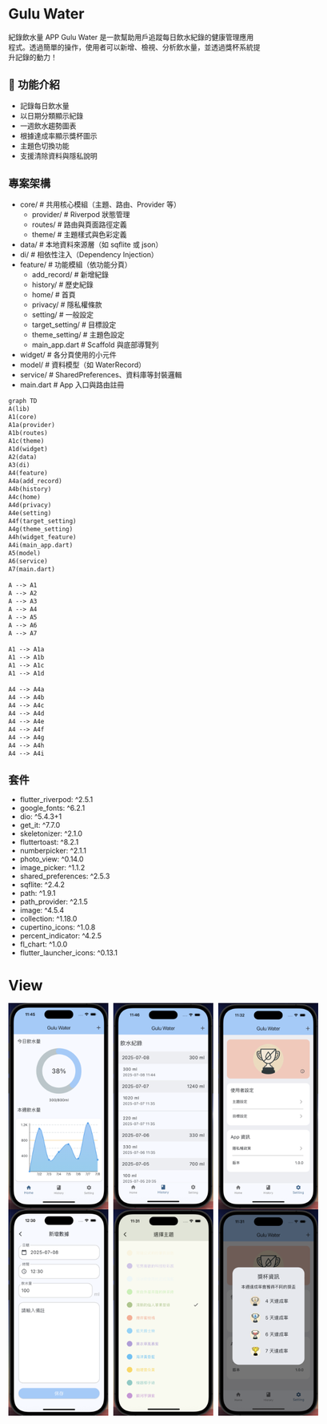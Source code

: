 # Gulu Water
紀錄飲水量 APP
Gulu Water 是一款幫助用戶追蹤每日飲水紀錄的健康管理應用程式。透過簡單的操作，使用者可以新增、檢視、分析飲水量，並透過獎杯系統提升記錄的動力！

## 🚀 功能介紹

-  記錄每日飲水量
-  以日期分類顯示紀錄
-  一週飲水趨勢圖表
-  根據達成率顯示獎杯圖示
-  主題色切換功能
-  支援清除資料與隱私說明

## 專案架構
- core/                    # 共用核心模組（主題、路由、Provider 等）
  - provider/              # Riverpod 狀態管理
  - routes/                # 路由與頁面路徑定義
  - theme/                 # 主題樣式與色彩定義
- data/                    # 本地資料來源層（如 sqflite 或 json）
- di/                      # 相依性注入（Dependency Injection）
- feature/                 # 功能模組（依功能分頁） 
  - add_record/            # 新增紀錄
  - history/               # 歷史紀錄
  - home/                  # 首頁
  - privacy/               # 隱私權條款
  - setting/               # 一般設定
  - target_setting/        # 目標設定
  - theme_setting/         # 主題色設定
  - main_app.dart          # Scaffold 與底部導覽列
- widget/                  # 各分頁使用的小元件
-  model/                  # 資料模型（如 WaterRecord）
-  service/                # SharedPreferences、資料庫等封裝邏輯
-  main.dart               # App 入口與路由註冊

```mermaid
graph TD
A(lib)
A1(core)
A1a(provider)
A1b(routes)
A1c(theme)
A1d(widget)
A2(data)
A3(di)
A4(feature)
A4a(add_record)
A4b(history)
A4c(home)
A4d(privacy)
A4e(setting)
A4f(target_setting)
A4g(theme_setting)
A4h(widget_feature)
A4i(main_app.dart)
A5(model)
A6(service)
A7(main.dart)

A --> A1
A --> A2
A --> A3
A --> A4
A --> A5
A --> A6
A --> A7

A1 --> A1a
A1 --> A1b
A1 --> A1c
A1 --> A1d

A4 --> A4a
A4 --> A4b
A4 --> A4c
A4 --> A4d
A4 --> A4e
A4 --> A4f
A4 --> A4g
A4 --> A4h
A4 --> A4i
```

## 套件
- flutter_riverpod: ^2.5.1
- google_fonts: ^6.2.1
- dio: ^5.4.3+1
- get_it: ^7.7.0
- skeletonizer: ^2.1.0
- fluttertoast: ^8.2.1
- numberpicker: ^2.1.1
- photo_view: ^0.14.0
- image_picker: ^1.1.2
- shared_preferences: ^2.5.3
- sqflite: ^2.4.2
- path: ^1.9.1
- path_provider: ^2.1.5
- image: ^4.5.4
- collection: ^1.18.0
- cupertino_icons: ^1.0.8
- percent_indicator: ^4.2.5
- fl_chart: ^1.0.0
- flutter_launcher_icons: ^0.13.1

# View
<div style="display: flex; gap: 10px;">
  <img src="assets/images/sc_home.png" alt="" width="200"/>
  <img src="assets/images/sc_history.png" alt="" width="200"/>
  <img src="assets/images/sc_setting.png" alt="" width="200"/>
</div>

<div style="display: flex; gap: 10px;">
  <img src="assets/images/sc_add.png" alt="" width="200"/>
  <img src="assets/images/sc_theme.png" alt="" width="200"/>
  <img src="assets/images/sc_trophy.png" alt="" width="200"/>
</div>